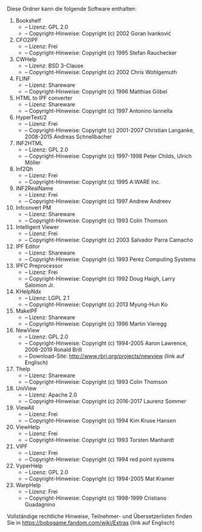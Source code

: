 ﻿Diese Ordner kann die folgende Software enthalten:

1. Bookshelf
   - – Lizenz: GPL 2.0
   - – Copyright-Hinweise: Copyright (c) 2002 Goran Ivanković
2. CFO2IPF
   - – Lizenz: Frei
   - – Copyright-Hinweise: Copyright (c) 1995 Stefan Rauchecker
3. CWHelp
   - – Lizenz: BSD 3-Clause
   - – Copyright-Hinweise: Copyright (c) 2002 Chris Wohlgemuth
4. FLINF
   - – Lizenz: Shareware
   - – Copyright-Hinweise: Copyright (c) 1996 Matthias Göbel
5. HTML to IPF converter
   - – Lizenz: Shareware
   - – Copyright-Hinweise: Copyright (c) 1997 Antonino Iannella
6. HyperText/2
   - – Lizenz: Frei
   - – Copyright-Hinweise: Copyright (c) 2001-2007 Christian Langanke, 2008-2015 Andreas Schnellbacher
7. INF2HTML
   - – Lizenz: GPL 2.0
   - – Copyright-Hinweise: Copyright (c) 1997-1998 Peter Childs, Ulrich Möller
8. Inf2Qh
   - – Lizenz: Frei
   - – Copyright-Hinweise: Copyright (c) 1995 A:WARE Inc.
9. INF2RealName
   - – Lizenz: Frei
   - – Copyright-Hinweise: Copyright (c) 1997 Andrew Andreev
10. Infconvert PM
    - – Lizenz: Shareware
    - – Copyright-Hinweise: Copyright (c) 1993 Colin Thomson
11. Intelligent Viewer
    - – Lizenz: Frei
    - – Copyright-Hinweise: Copyright (c) 2003 Salvador Parra Camacho
12. IPF Editor
    - – Lizenz: Shareware
    - – Copyright-Hinweise: Copyright (c) 1993 Perez Computing Systems
13. IPFC Preprocessor
    - – Lizenz: Frei
    - – Copyright-Hinweise: Copyright (c) 1992 Doug Haigh, Larry Salomon Jr.
14. KHelpNdx
    - – Lizenz: LGPL 2.1
    - – Copyright-Hinweise: Copyright (c) 2013 Myung-Hun Ko
15. MakeIPF
    - – Lizenz: Shareware
    - – Copyright-Hinweise: Copyright (c) 1996 Martin Vieregg
16. NewView
    - – Lizenz: GPL 2.0
    - – Copyright-Hinweise: Copyright (c) 1994-2005 Aaron Lawrence, 2006-2019 Ronald Brill
    - – Download-Site: http://www.rbri.org/projects/newview (link auf Englisch)
17. Thelp
    - – Lizenz: Shareware
    - – Copyright-Hinweise: Copyright (c) 1993 Colin Thomson
18. UniView
    - – Lizenz: Apache 2.0
    - – Copyright-Hinweise: Copyright (c) 2016-2017 Laurenz Sommer
19. ViewAll
    - – Lizenz: Frei
    - – Copyright-Hinweise: Copyright (c) 1994 Kim Kruse Hansen
20. ViewHelp
    - – Lizenz: Frei
    - – Copyright-Hinweise: Copyright (c) 1993 Torsten Manhardt
21. VIPF
    - – Lizenz: Frei
    - – Copyright-Hinweise: Copyright (c) 1994 red point systems
22. VyperHelp
    - – Lizenz: GPL 2.0
    - – Copyright-Hinweise: Copyright (c) 1994-2005 Mat Kramer
23. WarpHelp
    - – Lizenz: Frei
    - – Copyright-Hinweise: Copyright (c) 1998-1999 Cristiano Guadagnino

Vollständige rechtliche Hinweise, Teilnehmer- und Übersetzerlisten finden Sie in https://bobsgame.fandom.com/wiki/Extras (link auf Englisch)
